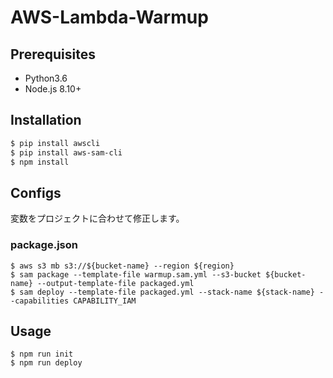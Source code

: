 # AWS-Lambda-Warmup

## Prerequisites
* Python3.6
* Node.js 8.10+

## Installation
```sh
$ pip install awscli
$ pip install aws-sam-cli
$ npm install
```

## Configs
変数をプロジェクトに合わせて修正します。

### package.json
```
$ aws s3 mb s3://${bucket-name} --region ${region}
$ sam package --template-file warmup.sam.yml --s3-bucket ${bucket-name} --output-template-file packaged.yml
$ sam deploy --template-file packaged.yml --stack-name ${stack-name} --capabilities CAPABILITY_IAM
```

## Usage
```
$ npm run init
$ npm run deploy
```